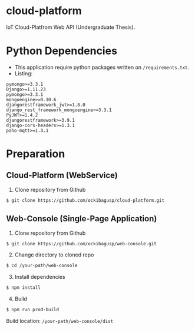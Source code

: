 # cloud-platform
IoT Cloud-Platfrom Web API (Undergraduate Thesis).

# Python Dependencies

- This application require python packages written on `/requirements.txt`.
- Listing:
```shell
pymongo>=3.3.1
Django>=1.11.23
pymongo>=3.3.1
mongoengine>=0.10.6
djangorestframework_jwt>=1.8.0
django_rest_framework_mongoengine>=3.3.1
PyJWT>=1.4.2
djangorestframework>=3.9.1
django-cors-headers>=1.3.1
paho-mqtt>=1.3.1
```

# Preparation
## Cloud-Platform (WebService)

1. Clone repository from Github

```bash
$ git clone https://github.com/ockibagusp/cloud-platform.git
```

## Web-Console (Single-Page Application)

1. Clone repository from Github

```bash
$ git clone https://github.com/ockibagusp/web-console.git
```

2. Change directory to cloned repo

```bash
$ cd /your-path/web-console
```

3. Install dependencies

```bash
$ npm install
```

4. Build

```bash
$ npm run prod-build
```

Build location: `/your-path/web-console/dist`
